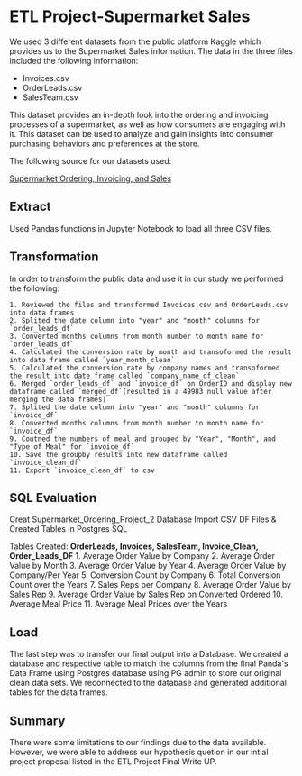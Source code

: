 # ETL Project-Supermarket Sales


We used 3 different datasets from the public platform Kaggle which provides  us to the Supermarket Sales information. The data in the three files included the following information:

* Invoices.csv
* OrderLeads.csv
* SalesTeam.csv


This dataset provides an in-depth look into the ordering and invoicing processes of a supermarket, as well as how consumers are engaging with it. This dataset can be used to analyze and gain insights into consumer purchasing behaviors and preferences at the store.


The following source for our datasets used:

[Supermarket Ordering, Invoicing, and Sales](https://www.kaggle.com/datasets/thedevastator/supermarket-ordering-invoicing-and-sales-analysi?select=Invoices.csv)

## Extract

Used Pandas functions in Jupyter Notebook to load all three CSV files.

## Transformation
In order to transform the public data and use it in our study we performed the following:

    1. Reviewed the files and transformed Invoices.csv and OrderLeads.csv into data frames
    2. Splited the date column into "year" and "month" columns for `order_leads_df`
    3. Converted months columns from month number to month name for `order_leads_df`
    4. Calculated the conversion rate by month and transoformed the result into data frame called `year_month_clean`
    5. Calculated the conversion rate by company names and transoformed the result into date frame called `company_name_df_clean`
    6. Merged `order_leads_df` and `invoice_df` on OrderID and display new dataframe called `merged_df`(resulted in a 49983 null value after merging the data frames)
    7. Splited the date column into "year" and "month" columns for `invoice_df`
    8. Converted months columns from month number to month name for `invoice_df`
    9. Coutned the numbers of meal and grouped by "Year", "Month", and "Type of Meal" for `invoice_df`
    10. Save the groupby results into new dataframe called `invoice_clean_df`
    11. Export `invoice_clean_df` to csv

## SQL Evaluation 
Creat Supermarket_Ordering_Project_2 Database
Import CSV DF Files & Created Tables in Postgres SQL

Tables Created:  __OrderLeads, Invoices, SalesTeam, Invoice_Clean, Order_Leads_DF__
    1. Average Order Value by Company
    2. Average Order Value by Month 
    3. Average Order Value by Year
    4. Average Order Value by Company/Per Year
    5. Conversion Count by Company
    6. Total Conversion Count over the Years
    7. Sales Reps per Company
    8. Average Order Value by Sales Rep
    9. Average Order Value by Sales Rep on Converted Ordered
    10. Average Meal Price
    11. Average Meal Prices over the Years
    
## Load
The last step was to transfer our final output into a Database. We created a database and respective table to match the columns from the final Panda's Data Frame using Postgres database using PG admin to store our original clean data sets. We reconnected to the database and generated additional tables for the data frames.

## Summary
There were some limitations to our findings due to the data available. However, we were able to address our hypothesis quetion in our intial project proposal listed in the ETL Project Final Write UP.

